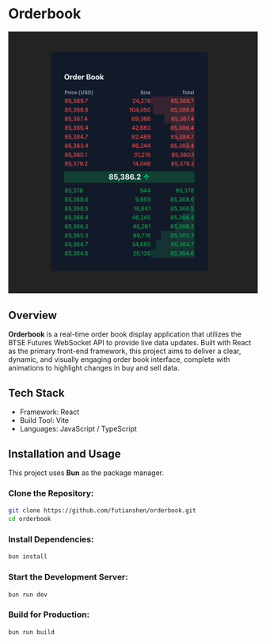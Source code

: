 # Orderbook

![Demo GIF](public/demo.gif)

## Overview
**Orderbook** is a real-time order book display application that utilizes the BTSE Futures WebSocket API to provide live data updates. Built with React as the primary front-end framework, this project aims to deliver a clear, dynamic, and visually engaging order book interface, complete with animations to highlight changes in buy and sell data.

## Tech Stack
- Framework: React
- Build Tool: Vite
- Languages: JavaScript / TypeScript

## Installation and Usage

This project uses **Bun** as the package manager.

### Clone the Repository:
```bash
git clone https://github.com/futianshen/orderbook.git
cd orderbook
```

### Install Dependencies:

```bash
bun install
```

### Start the Development Server:

```bash
bun run dev
```

### Build for Production:

```bash
bun run build
```

